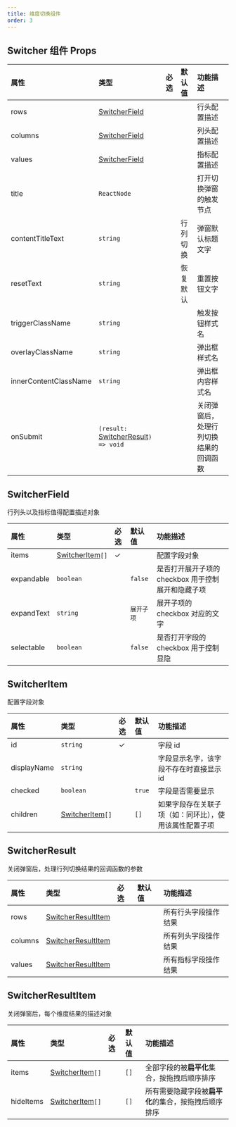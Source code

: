 ```yaml
---
title: 维度切换组件
order: 3
---
```


## Switcher 组件 Props

| 属性                  | 类型                                                    | 必选 | 默认值   | 功能描述                               |
| :-------------------- | :------------------------------------------------------ | :--- | :------- | :------------------------------------- |
| rows                  | [SwitcherField](#switcherfield)                         |      |          | 行头配置描述                           |
| columns               | [SwitcherField](#switcherfield)                         |      |          | 列头配置描述                           |
| values                | [SwitcherField](#switcherfield)                         |      |          | 指标配置描述                           |
| title                 | `ReactNode`                                             |      |          | 打开切换弹窗的触发节点                 |
| contentTitleText      | `string`                                                |      | 行列切换 | 弹窗默认标题文字                       |
| resetText             | `string`                                                |      | 恢复默认 | 重置按钮文字                           |
| triggerClassName      | `string`                                                |      |          | 触发按钮样式名                         |
| overlayClassName      | `string`                                                |      |          | 弹出框样式名                           |
| innerContentClassName | `string`                                                |      |          | 弹出框内容样式名                       |
| onSubmit              | `(result:` [SwitcherResult](#switcherresult)`) => void` |      |          | 关闭弹窗后，处理行列切换结果的回调函数 |

## SwitcherField

行列头以及指标值得配置描述对象

| 属性       | 类型                              | 必选 | 默认值     | 功能描述                                           |
| :--------- | :-------------------------------- | :--- | :--------- | :------------------------------------------------- |
| items      | [SwitcherItem](#switcheritem)`[]` | ✓    |            | 配置字段对象                                       |
| expandable | `boolean`                         |      | `false`    | 是否打开展开子项的 checkbox 用于控制展开和隐藏子项 |
| expandText | `string`                          |      | `展开子项` | 展开子项的 checkbox 对应的文字                     |
| selectable | `boolean`                         |      | `false`    | 是否打开字段的 checkbox 用于控制显隐               |

## SwitcherItem

配置字段对象

| 属性        | 类型                              | 必选 | 默认值 | 功能描述                                               |
| :---------- | :-------------------------------- | :--- | :----- | :----------------------------------------------------- |
| id          | `string`                          | ✓    |        | 字段 id                                                |
| displayName | `string`                          |      |        | 字段显示名字，该字段不存在时直接显示 id                |
| checked     | `boolean`                         |      | `true` | 字段是否需要显示                                       |
| children    | [SwitcherItem](#switcheritem)`[]` |      | `[]`   | 如果字段存在关联子项（如：同环比），使用该属性配置子项 |

## SwitcherResult

关闭弹窗后，处理行列切换结果的回调函数的参数

| 属性    | 类型                                      | 必选 | 默认值 | 功能描述             |
| :------ | :---------------------------------------- | :--- | :----- | :------------------- |
| rows    | [SwitcherResultItem](#switcherresultitem) |      |        | 所有行头字段操作结果 |
| columns | [SwitcherResultItem](#switcherresultitem) |      |        | 所有列头字段操作结果 |
| values  | [SwitcherResultItem](#switcherresultitem) |      |        | 所有指标字段操作结果 |

## SwitcherResultItem

关闭弹窗后，每个维度结果的描述对象

| 属性      | 类型                              | 必选 | 默认值 | 功能描述                                             |
| :-------- | :-------------------------------- | :--- | :----- | :--------------------------------------------------- |
| items     | [SwitcherItem](#switcheritem)`[]` |      | `[]`   | 全部字段的被**扁平化**集合，按拖拽后顺序排序         |
| hideItems | [SwitcherItem](#switcheritem)`[]` |      | `[]`   | 所有需要隐藏字段被**扁平化**的集合，按拖拽后顺序排序 |
